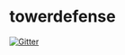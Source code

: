 # towerdefense

[![Gitter](https://badges.gitter.im/Join%20Chat.svg)](https://gitter.im/cap377/towerdefense?utm_source=badge&utm_medium=badge&utm_campaign=pr-badge&utm_content=badge)